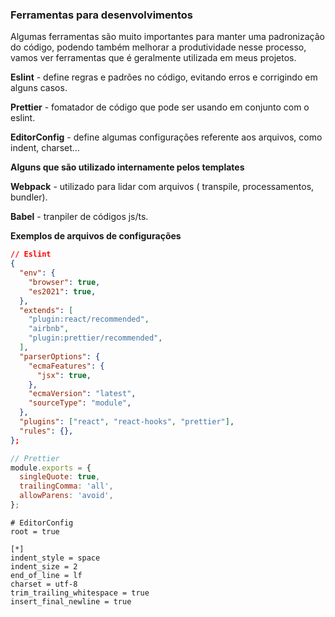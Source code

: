 ### Ferramentas para desenvolvimentos

Algumas ferramentas são muito importantes para manter uma padronização do código, podendo também melhorar a produtividade nesse processo, vamos ver ferramentas que é geralmente utilizada em meus projetos.

**Eslint** - define regras e padrões no código, evitando erros e corrigindo em alguns casos.

**Prettier** - fomatador de código que pode ser usando em conjunto com o eslint.

**EditorConfig** - define algumas configurações referente aos arquivos, como indent, charset...

**Alguns que são utilizado internamente pelos templates**

**Webpack** - utilizado para lidar com arquivos ( transpile, processamentos, bundler).

**Babel** - tranpiler de códigos js/ts.

**Exemplos de arquivos de configurações**

```json
// Eslint
{
  "env": {
    "browser": true,
    "es2021": true,
  },
  "extends": [
    "plugin:react/recommended",
    "airbnb",
    "plugin:prettier/recommended",
  ],
  "parserOptions": {
    "ecmaFeatures": {
      "jsx": true,
    },
    "ecmaVersion": "latest",
    "sourceType": "module",
  },
  "plugins": ["react", "react-hooks", "prettier"],
  "rules": {},
};
```

```js
// Prettier
module.exports = {
  singleQuote: true,
  trailingComma: 'all',
  allowParens: 'avoid',
};
```

```
# EditorConfig
root = true

[*]
indent_style = space
indent_size = 2
end_of_line = lf
charset = utf-8
trim_trailing_whitespace = true
insert_final_newline = true
```
